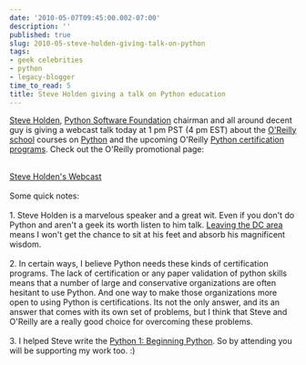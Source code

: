 ```yaml
---
date: '2010-05-07T09:45:00.002-07:00'
description: ''
published: true
slug: 2010-05-steve-holden-giving-talk-on-python
tags:
- geek celebrities
- python
- legacy-blogger
time_to_read: 5
title: Steve Holden giving a talk on Python education
---
```


<a href="http://holdenweb.com">Steve Holden</a>, <a href="http://www.python.org/psf/">Python Software Foundation</a> chairman and all around decent guy is giving a webcast talk today at 1 pm PST (4 pm EST) about the <a href="http://www.oreillyschool.com">O'Reilly school</a> courses on <a href="http://python.org">Python</a> and the upcoming O'Reilly <a href="http://www.oreillyschool.com/certificates/upcoming-courses.php">Python certification programs</a>. Check out the O'Reilly promotional page:<div><br /></div><div><a href="http://www.oreillyschool.com/images/ost_email_html/webcast_steve_holden.html">Steve Holden's Webcast</a></div><div><br /></div><div>Some quick notes:</div><div><br /></div><div>1. Steve Holden is a marvelous speaker and a great wit. Even if you don't do Python and aren't a geek its worth listen to him talk. <a href="http://pydanny.blogspot.com/2010/04/moving-away-from-dc.html">Leaving the DC area</a> means I won't get the chance to sit at his feet and absorb his magnificent wisdom.</div><div><br /></div><div>2. In certain ways, I believe Python needs these kinds of certification programs. The lack of certification or any paper validation of python skills means that a number of large and conservative organizations are often hesitant to use Python. And one way to make those organizations more open to using Python is certifications. Its not the only answer, and its an answer that comes with its own set of problems, but I think that Steve and O'Reilly are a really good choice for overcoming these problems.</div><div><br /></div><div>3. I helped Steve write the <a href="http://www.oreillyschool.com/courses/python1/">Python 1: Beginning Python</a>. So by attending you will be supporting my work too. :)</div>